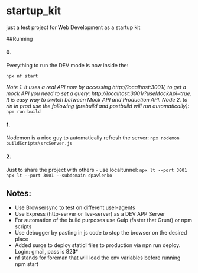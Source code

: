 # startup_kit
just a test project for Web Development as a startup kit

##Running
#### 0.
Everything to run the DEV mode is now inside the:
```
npx nf start
```
*Note 1. it uses a real API now by accessing http://localhost:3001/, to get a mock API you need to
set a query: http://localhost:3001/?useMockApi=true. It is easy way to switch between Mock API and
Production API.*
*Node 2. to rin in prod use the following (prebuild and postbuild will run automatically):*
``
npm run build
``

#### 1.
Nodemon is a nice guy to automatically refresh the server:
`
npx nodemon buildScripts\srcServer.js
`
#### 2.
Just to share the project with others - use localtunnel:
`
npx lt --port 3001
npx lt --port 3001 --subdomain dpavlenko
`

## Notes:
* Use Browsersync to test on different user-agents
* Use Express (http-server or live-server) as a DEV APP Server
* For automation of the build purposes use Gulp (faster that Grunt) or npm scripts
* Use debugger by pasting in js code to stop the browser on the desired place
* Added surge to deploy static! files to production via npn run deploy. Login: gmail, pass is 82**3***
* nf stands for foreman that will load the env variables before running npm start
